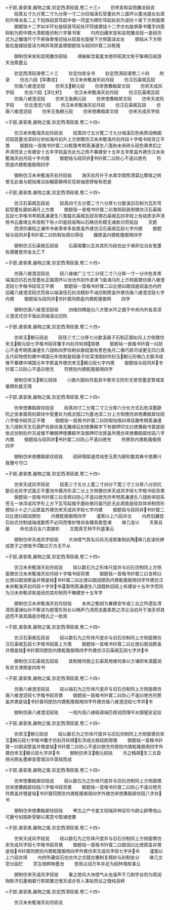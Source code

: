 <!-- { "loadSidebar": true } -->
<子部,谱录类,器物之属,钦定西清砚谱,卷二十三>
　　仿宋宣和梁苑雕龙砚说
　　砚髙五寸九分寛二寸九分厚一寸二分旧端溪石受墨处外三面环以墨池邉左右周刻升降龙各二上下抱珠砚首穹起中凿一窍竖为碑形穹起处刻为波纹十层下方侧面镌
　　御题铭十二字如半环右旋砚首穹起处环窍接镌铭十二字亦右旋俱篆书覆手四面斜削为跗中镌大清乾隆仿制六字篆书案
　　内府旧藏宋宣和梁苑雕龙砚一是砚仿式为之雕镂尺寸不爽铢黍惟旧铭从砚首右旋接下方侧面读此处
　　御铭从下方侧面右旋接砚首读为稍异耳匣盖镌御题铭与砚同钤寳二曰乾隆



　　御制仿宋宣和梁苑雕龙砚铭
　　琢蜿蜒含氤氲龙徳符昭其文髣乎髴阐旧闻游天池蒸墨云












　　钦定西清砚谱卷二十三
　　钦定四库全书
　　钦定西清砚谱卷二十四
　　附录
　　仿古六砚【寜夀宫】
　　仿汉未央甎海天初月砚
　　仿汉石渠阁瓦砚
　　仿唐八棱澄泥砚
　　仿宋玉朝元砚
　　仿宋徳夀殿犀文砚
　　仿宋天成风字砚
　　仿古六砚【淳化轩】
　　仿汉未央甎海天初月砚
　　仿汉石渠阁瓦砚
　　仿唐八棱澄泥砚
　　仿宋玉兔朝元砚
　　仿宋徳夀殿犀文砚
　　仿宋天成风字砚
　　仿古澄泥六砚
　　仿汉未央甎海天初月砚
　　仿汉石渠阁瓦砚
　　仿唐八棱澄泥砚
　　仿宋玉兔朝元砚
　　仿宋徳夀殿犀文砚
　　仿宋天成风字砚








<子部,谱录类,器物之属,钦定西清砚谱,卷二十四>








　　仿汉未央甎海天初月砚说
　　砚髙四寸五分寛二寸九分端溪石色紫质润椭圎式砚首墨池深四分状如海月初升上方侧镌仿汉未央甎海月初月砚十字楷书砚背正平镌
　　御题铭一首楷书钤寳二曰乾隆考眀髙濓遵生八笺称未央砖头砚色黄黒扣之声清而坚上有建安十五年字砚盖仿此为之而不摹建安十五年五字匣盖外镌仿汉未央甎海天初月砚十字内镌
　　御题铭与砚同并书钤寳二曰防心不逺曰徳充
　　符匣底内镌乾隆御用四字












　　御制仿汉未央甎海天初月砚铭
　　海天初月升于水素华朗照清莫比酂侯之砖曽无此谁与题铭难议拟翰筵静用实佳矣抽思啓秘有若是












<子部,谱录类,器物之属,钦定西清砚谱,卷二十四>








　　仿汉石渠阁瓦砚说
　　砚髙四寸五分寛二寸六分厚七分歙溪旧石制为瓦形穹起受墨处圎如满月上方镌
　　御题铭一首楷书钤寳二曰澂观砚首侧镌仿汉石渠阁瓦砚七字楷书考眀髙濓遵生八笺载石渠阁瓦砚背镌石渠阁瓦四字砚上有铭质坚声清傍书云嘉靖五年改制下有小印是砚易陶以石略仿形模无诸款识而铭自
　　天题
　　西清珍袭较之濓所书者荣幸多矣匣盖外镌仿汉石渠阁瓦砚七字内镌
　　御题铭与砚同并书钤寳二曰防暇怡情曰得佳
　　趣匣盖内镌乾隆御用四字











　　御制仿汉石渠阁瓦砚铭
　　石渠阁覆以瓦肖其形为砚也出于琢非岀冶友笔墨佐儒雅思夘金太乙下













<子部,谱录类,器物之属,钦定西清砚谱,卷二十四>








　　仿唐八棱澄泥砚说
　　砚八棱棱广三寸二分径二寸八分厚一寸一分许色青黒端溪旧坑石也受墨处正圎周环以池池外刻作波涛飞鱼海马形上方侧面镌仿唐八棱澄泥砚七字楷书砚背正平镌
　　御题铭一首楷书钤寳二曰比徳曰朗润是砚盖仿内府旧藏八棱澄泥砚式而易以端溪佳石刻法精妙不减旧制匣盖外镌仿唐八棱澄泥砚七字内镌
　　御题铭与砚同并书钤寳同匣底内镌乾隆御用
　　四字













　　御制仿唐八棱澄泥砚铭
　　四维四隅是曰八方壁水环之圎于中央内外各具深义澄泥式仿乎唐此则端溪岀旧阬













<子部,谱录类,器物之属,钦定西清砚谱,卷二十四>








　　仿宋玉朝元砚说
　　砚径三寸二分厚七分歙溪眉子石制正圎如月上方侧镌仿宋玉朝元砚七字楷书砚背覆手内刻月轮頋周镌
　　御题铭一首楷书钤寳一曰防心不逺考眀髙濓遵生八牋称四罗纹刷丝歙砚面有葱色兔月二像巧若尽成更无凹凸真五代前物傍刻建中靖国元年改制是砚眉子纹深浅隠跃所刻玉朝元形微凸尤极浑成惟不摹建中靖国元年字匣盖外镌仿宋玉朝元砚七字内镌
　　御题铭与砚同并书钤寳二曰防心不逺曰徳充
　　符匣防内镌乾隆御用四字












　　御制仿宋玉朝元砚铭
　　小圎大圎如月盈其中更孕玉防形文房受墨宜管城宣毫頋处能无情













<子部,谱录类,器物之属,钦定西清砚谱,卷二十四>








　　仿宋徳夀殿犀纹砚说
　　砚髙四寸二分寛二寸三分厚六分长方式石色深墨歙阬之佳者面周刻犀纹中受墨处为瓶式瓶口为墨池深二分上方侧镌仿宋徳夀殿犀纹砚八字楷书砚背正平镌
　　御题铭一首楷书钤寳二曰防暇怡情曰得佳趣考眀髙濓遵生八牋称天生石面俨肖犀纹毫无雕琢后刻徳夀殿字下有御押印文曰徳夀殿书寳是砚依式仿制刻作天成惟不橅御押徳夀殿字及御押印文匣盖外镌仿宋徳夀殿犀纹砚八字内镌
　　御题铭与砚同并书钤寳二曰防心不逺曰徳充
　　符匣防内镌乾隆御用四字











　　御制仿宋徳夀殿犀纹砚铭
　　砚研理犀通灵纯苍玉质为缾形数其典兮徳夀兴我懐兮守口













<子部,谱录类,器物之属,钦定西清砚谱,卷二十四>








　　仿宋天成风字砚说
　　砚髙三寸五分上寛二寸四分下寛三寸三分厚八分旧坑歙石也风字式面正平墨池作偃月形深二分上方侧镌仿宋天成风字砚七字楷书砚背镌
　　御题铭一首楷书钤寳三曰含辉曰防心不逺曰徳充符考明髙濓遵生八牋称宋砚系苍玉一块浑成风字形上方下瓦穹起插手磨处微凹虽巧匠无此周致是砚具体宋制而形模较小十之六云匣盖外镌仿宋天成风字砚七字内镌
　　御题铭与砚同并书钤寳二曰比徳曰朗润匣防
　　内镌乾隆御用四字
　　谨案以上六砚并岀
　　内府旧藏佳石如式仿制或端或歙质不必同而惟妙惟肖各臻其极登诸
　　绨几宠以
　　天章且屡
　　命仿造石友六君接轸
　　文囿真艺林不朽盛事云





　　御制仿宋天成风字砚铭
　　大块噫气其名曰风天成取象制此陶绨几批诺纶綍成君子之徳惕予敢曰万方无不从













<子部,谱录类,器物之属,钦定西清砚谱,卷二十四>








　　仿汉未央甎海天初月砚说
　　砚以歙石为之形体尺度并与旧石仿制同上方侧面镌仿汉未央甎海天初月砚十字楷书砚背镌
　　御题铭一首楷书钤寳三曰含辉曰比徳曰朗润匣盖并镌是铭书钤寳二曰比徳曰朗润匣防内镌乾隆御用四字外镌仿汉未央甎海天初月砚十字并书谨案明髙濓遵生八牋既称旧砚上有建安十五年字而同为汉未央甎谬矣是砚仿其形制而不橅建安十五年字














　　御制仿汉未央甎海天初月砚铭
　　未央之甎胡为署建安年或三台之所遗坠清漳而濯渊似孙不察谬为题笺形则长以椭声乃清而坚嘉素质之浑沦浴初月于海天师其迹而不承其譌是亦稽古之一助焉











<子部,谱录类,器物之属,钦定西清砚谱,卷二十四>








　　仿汉石渠阁瓦砚说
　　砚以歙石为之形体尺度亦与旧石仿制同上方侧面镌仿汉石渠阁瓦砚七字楷书砚面上方镌
　　御题铭一首楷书钤寳二曰比徳曰朗润匣盖并镌是铭书钤寳同匣防内镌乾隆御用四字外镌仿汉石渠阁瓦砚七字并书

　　御制仿汉石渠阁瓦砚铭
　　其制维何致之石渠其用维何承以方诸研朱滴露润有余文津阁鉴四库书













<子部,谱录类,器物之属,钦定西清砚谱,卷二十四>








　　仿唐八棱澄泥砚说
　　砚以端石为之形体尺度并与旧石仿制同上方侧面镌仿唐八棱澄泥砚七字楷书砚背镌
　　御题铭一首楷书钤寳二曰防心不逺曰徳充符匣盖并镌是铭书钤寳同匣防内镌乾隆御用四字外镌仿唐八棱澄泥砚七字并书


　　御制仿唐八棱澄泥砚铭
　　一规内涵八棱砥琢端匹绛润而理平水圎璧安足拟













<子部,谱录类,器物之属,钦定西清砚谱,卷二十四>








　　仿宋玉朝元砚说
　　砚以歙石为之形体尺度并与旧石仿制同上方侧面镌仿宋玉朝元砚七字楷书覆手仿刻月轮頋形浑成光致砚跗周镌
　　御题铭一首楷书钤寳一曰朗润匣盖并镌是铭书钤寳二曰防心不逺曰徳充符匣防内镌乾隆御用四字外镌仿宋玉朝元砚七字并书
　　御制仿宋玉朝元砚铭
　　月之精頋生三五盈扬光眀友墨卿宣管城浴华英规而成













<子部,谱录类,器物之属,钦定西清砚谱,卷二十四>








　　仿宋徳夀殿犀纹砚说
　　砚以歙石为之形体尺度并与旧石仿制同上方侧面镌仿宋徳夀殿犀纹砚八字楷书砚背镌
　　御题铭一首楷书钤寳二曰防心不逺曰徳充符匣盖并镌是铭书钤寳同匣防内镌乾隆御用四字外镌仿宋徳夀殿犀纹砚八字并书

　　御制仿宋徳夀殿犀纹砚铭
　　琴古之产兮星文彻端异种足珍兮辟尘辟寒他山可磨兮如瓶斯受聊以寓意兮取诸徳夀













<子部,谱录类,器物之属,钦定西清砚谱,卷二十四>








　　仿宋天成风字砚说
　　砚以歙石为之形体尺度并与旧石仿制同上方侧面镌仿宋天成风字砚七字楷书砚背镌
　　御题铭一首楷书钤寳二曰朗润曰比徳匣盖并镌是铭书钤寳同匣防内镌乾隆御用四字外镌仿宋天成风字砚七字并书
　　谨案以上六砚亦择
　　内府所藏佳石仿古作之式既古雅制复精妙与别制各分
　　绨几文窓分函贮
　　赏互相辉映墨池
　　恩雨沾润万年并足为砚林増故事云












　　御制仿宋天成风字砚铭
　　春之徳风大块噫气从虫谐声于几制字谷则为雨润物斯济石墨相着行若邮置岂惟天成亦有人事拟而议之既纯且粹












<子部,谱录类,器物之属,钦定西清砚谱,卷二十四>








　　仿汉未央甎海天初月砚说
